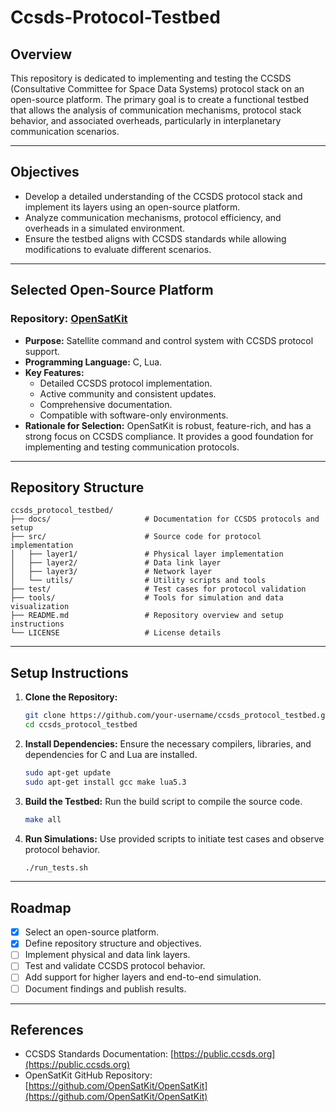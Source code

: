 # Ccsds-Protocol-Testbed

## Overview
This repository is dedicated to implementing and testing the CCSDS (Consultative Committee for Space Data Systems) protocol stack on an open-source platform. The primary goal is to create a functional testbed that allows the analysis of communication mechanisms, protocol stack behavior, and associated overheads, particularly in interplanetary communication scenarios.

---

## Objectives
- Develop a detailed understanding of the CCSDS protocol stack and implement its layers using an open-source platform.
- Analyze communication mechanisms, protocol efficiency, and overheads in a simulated environment.
- Ensure the testbed aligns with CCSDS standards while allowing modifications to evaluate different scenarios.

---

## Selected Open-Source Platform
### Repository: [OpenSatKit](https://github.com/OpenSatKit/OpenSatKit)
- **Purpose:** Satellite command and control system with CCSDS protocol support.
- **Programming Language:** C, Lua.
- **Key Features:**
  - Detailed CCSDS protocol implementation.
  - Active community and consistent updates.
  - Comprehensive documentation.
  - Compatible with software-only environments.
- **Rationale for Selection:** OpenSatKit is robust, feature-rich, and has a strong focus on CCSDS compliance. It provides a good foundation for implementing and testing communication protocols.

---

## Repository Structure
```plaintext
ccsds_protocol_testbed/
├── docs/                     # Documentation for CCSDS protocols and setup
├── src/                      # Source code for protocol implementation
│   ├── layer1/               # Physical layer implementation
│   ├── layer2/               # Data link layer
│   ├── layer3/               # Network layer
│   └── utils/                # Utility scripts and tools
├── test/                     # Test cases for protocol validation
├── tools/                    # Tools for simulation and data visualization
├── README.md                 # Repository overview and setup instructions
└── LICENSE                   # License details
```

---

## Setup Instructions
1. **Clone the Repository:**
   ```bash
   git clone https://github.com/your-username/ccsds_protocol_testbed.git
   cd ccsds_protocol_testbed
   ```

2. **Install Dependencies:**
   Ensure the necessary compilers, libraries, and dependencies for C and Lua are installed.
   ```bash
   sudo apt-get update
   sudo apt-get install gcc make lua5.3
   ```

3. **Build the Testbed:**
   Run the build script to compile the source code.
   ```bash
   make all
   ```

4. **Run Simulations:**
   Use provided scripts to initiate test cases and observe protocol behavior.
   ```bash
   ./run_tests.sh
   ```

---

## Roadmap
- [x] Select an open-source platform.
- [x] Define repository structure and objectives.
- [ ] Implement physical and data link layers.
- [ ] Test and validate CCSDS protocol behavior.
- [ ] Add support for higher layers and end-to-end simulation.
- [ ] Document findings and publish results.

---

## References
- CCSDS Standards Documentation: [https://public.ccsds.org](https://public.ccsds.org)
- OpenSatKit GitHub Repository: [https://github.com/OpenSatKit/OpenSatKit](https://github.com/OpenSatKit/OpenSatKit)
